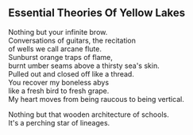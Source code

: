 Essential Theories Of Yellow Lakes
----------------------------------
Nothing but your infinite brow.  
Conversations of guitars, the recitation  
of wells we call arcane flute.  
Sunburst orange traps of flame,  
burnt umber seams above a thirsty sea's skin.  
Pulled out and closed off like a thread.  
You recover my boneless abys  
like a fresh bird to fresh grape.  
My heart moves from being raucous to being vertical.  
  
Nothing but that wooden architecture of schools.  
It's a perching star of lineages.  

